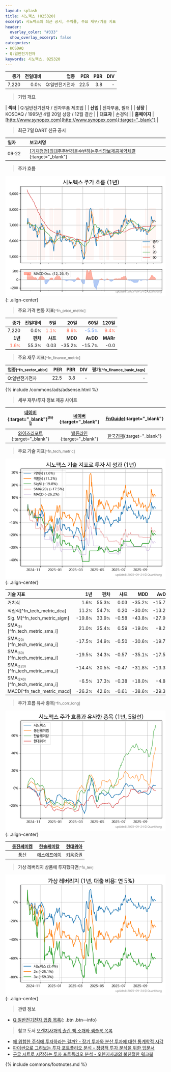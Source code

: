 ```yaml
---
layout: splash
title: 시노펙스 (025320)
excerpt: 시노펙스의 최근 공시, 수익률, 주요 재무/기술 지표
header:
  overlay_color: "#333"
  show_overlay_excerpt: false
categories:
- KOSDAQ
- Q:일반전기전자
keywords: 시노펙스, 025320
---
```


| **종가** | **전일대비** | **업종** | **PER** | **PBR** | **DIV** |
| -------: | -----------: | -------: | ------: | ------: | ------: |
| 7,220 | 0.0<small>%</small> | Q:일반전기전자 | 22.5 | 3.8 | - |

<!-- more -->


> **기업 개요**<a id="company"></a>

| <span style="white-space:nowrap;">**섹터**</span> | Q:일반전기전자 / 전자부품 제조업 |
| <span style="white-space:nowrap;">**산업**</span> | 전자부품, 필터 |
| <span style="white-space:nowrap;">**상장**</span> | KOSDAQ / 1995년 4월 20일 상장 / 12월 결산 |
| <span style="white-space:nowrap;">**대표자**</span> | 손경익 |
| <span style="white-space:nowrap;">**홈페이지**</span> | [http://www.synopex.com](http://www.synopex.com){:target="_blank"} |


> **최근 7일 DART 신규 공시**<a id="dart"></a>

| **일자** |      | **보고서명** |
| :------- | :--- | :----------- |
| 09&#x2011;22 | | [[기재정정]최대주주변경을수반하는주식담보제공계약체결              ](https://dart.fss.or.kr/dsaf001/main.do?rcpNo=20250922900449){:target="_blank"} |


> **주가 흐름**<a id="price"></a>

![025320](/stock/images/025320.png){: .align-center}


> **주요 가격 변동 지표**<small>[^fn_price_metric]</small>

| **종가** | **전일대비** | **5일** | **20일** | **60일** | **120일** |
| -------: | -----------: | ------: | -------: | -------: | --------: |
| 7,220 | 0.0<small>%</small> | <span style="color: tomato">1.1<small>%</small></span> | <span style="color: tomato">8.6<small>%</small></span> | <span style="color: cornflowerblue">-5.5<small>%</small></span> | <span style="color: tomato">9.4<small>%</small></span> |
| **1년** | **편차** | **샤프** | **MDD** | **AvDD** | **MARr** |
| <span style="color: tomato">1.6<small>%</small></span> | 55.3<small>%</small> | 0.03 | -35.2<small>%</small> | -15.7<small>%</small> | -0.0 |


> **주요 재무 지표**<small>[^fn_finance_metric]</small>

| **업종**<small>[^fn_sector_abbr]</small> | **PER** | **PBR** | **DIV** | **평가**<small>[^fn_finance_basic_tags]</small> |
| :--------------------------------------- | ------: | ------: | ------: | ----------------------------------------------: |
| Q:일반전기전자 | 22.5 | 3.8 | - | - |



{% include /commons/ads/adsense.html %}

> **세부 재무/투자 정보 제공 사이트**

| [네이버](https://m.stock.naver.com/domestic/stock/025320/finance/summary){:target="_blank"}<sup><small>모바일</small></sup> | [네이버](https://finance.naver.com/item/coinfo.naver?code=025320){:target="_blank"} | [FnGuide](https://comp.fnguide.com/SVO2/ASP/SVD_Invest.asp?gicode=A025320&MenuYn=Y){:target="_blank"} |
| :---: | :---: | :---: |
| [와이즈리포트](https://comp.wisereport.co.kr/company/c1040001.aspx?cmp_cd=025320){:target="_blank"} | [밸류라인](https://www.valueline.co.kr/finance/summary/025320){:target="_blank"} | [한국경제](https://markets.hankyung.com/stock/025320/financial-summary){:target="_blank"} |


> **주요 기술 지표**<small>[^fn_tech_metric]</small>


![025320](/stock/images/025320_tech.png){: .align-center}

| **기술 지표** | **1년** | **편차** | **샤프** | **MDD** | **AvDD** |
| :------------ | ------: | -----------: | -------: | ------: | -------: |
| 거치식 | 1.6<small>%</small> | 55.3<small>%</small> | 0.03 | -35.2<small>%</small> | -15.7<small>%</small> |
| 적립식[^fn_tech_metric_dca] | 11.2<small>%</small> | 54.7<small>%</small> | 0.20 | -30.0<small>%</small> | -13.2<small>%</small> |
| Sig. M[^fn_tech_metric_sigm] | -19.8<small>%</small> | 33.9<small>%</small> | -0.58 | -43.8<small>%</small> | -27.9<small>%</small> |
| SMA<small><sub>(5)</sub></small>[^fn_tech_metric_sma_i] | 21.0<small>%</small> | 35.4<small>%</small> | 0.59 | -19.0<small>%</small> | -8.2<small>%</small> |
| SMA<small><sub>(20)</sub></small>[^fn_tech_metric_sma_i] | -17.5<small>%</small> | 34.9<small>%</small> | -0.50 | -30.6<small>%</small> | -19.7<small>%</small> |
| SMA<small><sub>(60)</sub></small>[^fn_tech_metric_sma_i] | -19.5<small>%</small> | 34.3<small>%</small> | -0.57 | -35.1<small>%</small> | -17.5<small>%</small> |
| SMA<small><sub>(120)</sub></small>[^fn_tech_metric_sma_i] | -14.4<small>%</small> | 30.5<small>%</small> | -0.47 | -31.8<small>%</small> | -13.3<small>%</small> |
| SMA<small><sub>(240)</sub></small>[^fn_tech_metric_sma_i] | -6.5<small>%</small> | 17.3<small>%</small> | -0.38 | -18.0<small>%</small> | -4.8<small>%</small> |
| MACD[^fn_tech_metric_macd] | -26.2<small>%</small> | 42.6<small>%</small> | -0.61 | -38.6<small>%</small> | -29.3<small>%</small> |


> **주가 흐름 유사 종목**<a id="corr"></a><small>[^fn_corr_long]</small>

![025320](/stock/images/025320_corr.png){: .align-center}

|       | [동진쎄미켐](/005290/) | [한솔케미칼](/014680/) | [현대위아](/011210/) |
| :---: | :------------------------------------: | :------------------------------------: | :------------------------------------: |
|       | [풍산](/103140/) | [에스에프에이](/056190/) | [키움증권](/039490/) |


> **가상 레버리지 상품에 투자했다면**<a id="2x"></a><small>[^fn_lev]</small>

![025320](/stock/images/025320_2x.png){: .align-center}


> **관련 정보**

- [Q:일반전기전자 업종 목록](/stats/sector/kosdaq_업종_일반전기전자_종목/){: .btn .btn--info}

> **참고 도서** [오렌지사과의 출간 책 소개와 샘플북 목록](https://kongdori.tistory.com/691)

- [왜 위험한 주식에 투자하라는 걸까? - 장기 투자와 분산 투자에 대한 통계학적 시각](https://kongdori.tistory.com/421)
- [파이썬으로 그려보는 투자 포트폴리오 분석  - 정량적 투자 분석을 위한 입문서](https://kongdori.tistory.com/643)
- [구글 시트로 시작하는 투자 포트폴리오 분석 - 오렌지사과의 불친절한 워크북](https://kongdori.tistory.com/449)


{% include commons/footnotes.md %}